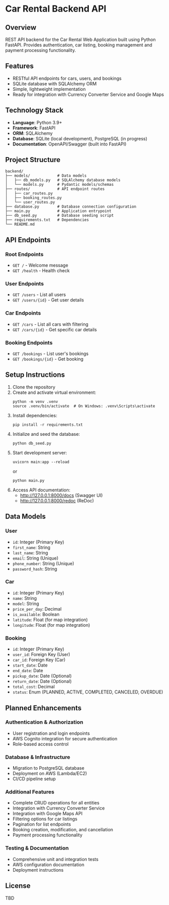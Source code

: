 # Car Rental Backend API

## Overview
REST API backend for the Car Rental Web Application built using Python FastAPI. Provides authentication, car listing, booking management and payment processing functionality.

## Features
- RESTful API endpoints for cars, users, and bookings
- SQLite database with SQLAlchemy ORM
- Simple, lightweight implementation
- Ready for integration with Currency Converter Service and Google Maps

## Technology Stack
- **Language**: Python 3.9+
- **Framework**: FastAPI
- **ORM**: SQLAlchemy
- **Database**: SQLite (local development), PostgreSQL (in progress)
- **Documentation**: OpenAPI/Swagger (built into FastAPI)

## Project Structure
```
backend/
├── models/            # Data models
│   ├── db_models.py   # SQLAlchemy database models
│   └── models.py      # Pydantic models/schemas
├── routes/            # API endpoint routes
│   ├── car_routes.py
│   ├── booking_routes.py
│   └── user_routes.py
├── database.py        # Database connection configuration
├── main.py            # Application entrypoint
├── db_seed.py         # Database seeding script
├── requirements.txt   # Dependencies
└── README.md
```

## API Endpoints

### Root Endpoints
- `GET /` - Welcome message
- `GET /health` - Health check

### User Endpoints
<!-- - `POST /register` - Register new user
- `POST /login` - User login -->
- `GET /users` - List all users 
- `GET /users/{id}` - Get user details

### Car Endpoints
- `GET /cars` - List all cars with filtering
- `GET /cars/{id}` - Get specific car details

### Booking Endpoints
- `GET /bookings` - List user's bookings
- `GET /bookings/{id}` - Get booking
<!-- - `POST /bookings` - Create new bookingdetails
- `PUT /bookings/{id}` - Update booking
- `DELETE /bookings/{id}` - Cancel booking -->

## Setup Instructions
1. Clone the repository
2. Create and activate virtual environment:
   ```
   python -m venv .venv
   source .venv/bin/activate  # On Windows: .venv\Scripts\activate
   ```
3. Install dependencies:
   ```
   pip install -r requirements.txt
   ```
4. Initialize and seed the database:
   ```
   python db_seed.py
   ```
5. Start development server:
   ```
   uvicorn main:app --reload
   ```
   or
   ```
   python main.py
   ```
6. Access API documentation:
   - http://127.0.0.1:8000/docs (Swagger UI)
   - http://127.0.0.1:8000/redoc (ReDoc)

## Data Models

### User
- `id`: Integer (Primary Key)
- `first_name`: String
- `last_name`: String
- `email`: String (Unique)
- `phone_number`: String (Unique)
- `password_hash`: String

### Car
- `id`: Integer (Primary Key)
- `name`: String
- `model`: String
- `price_per_day`: Decimal
- `is_available`: Boolean
- `latitude`: Float (for map integration)
- `longitude`: Float (for map integration)

### Booking
- `id`: Integer (Primary Key)
- `user_id`: Foreign Key (User)
- `car_id`: Foreign Key (Car)
- `start_date`: Date
- `end_date`: Date
- `pickup_date`: Date (Optional)
- `return_date`: Date (Optional)
- `total_cost`: Decimal
- `status`: Enum (PLANNED, ACTIVE, COMPLETED, CANCELED, OVERDUE)

## Planned Enhancements

### Authentication & Authorization
- User registration and login endpoints
- AWS Cognito integration for secure authentication
- Role-based access control

### Database & Infrastructure
- Migration to PostgreSQL database
- Deployment on AWS (Lambda/EC2)
- CI/CD pipeline setup

### Additional Features
- Complete CRUD operations for all entities
- Integration with Currency Converter Service
- Integration with Google Maps API
- Filtering options for car listings
- Pagination for list endpoints
- Booking creation, modification, and cancellation
- Payment processing functionality

### Testing & Documentation
- Comprehensive unit and integration tests
- AWS configuration documentation
- Deployment instructions

## License
TBD